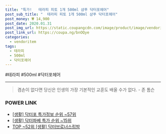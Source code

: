 ```yaml
--- 
title: "특가!   테라피 피토 1개 500ml 샴푸 닥터포헤어" 
post_sub_title: "  테라피 피토 1개 500ml 샴푸 닥터포헤어" 
post_money: ₩ 14,900 
post_date: 2020.01.31 
post_img_url: https://static.coupangcdn.com/image/product/image/vendoritem/2018/10/29/3596119149/e6c41bcd-9768-49af-967a-e56b4494d0eb.jpg 
post_link_url: https://coupa.ng/bnOQye 
categories: 
  - vendoritem 
tags: 
  - 테라피 
  - 500ml 
  - 닥터포헤어 
--- 
```

  #테라피 #500ml #닥터포헤어 
<hr> 

> 겸손이 없다면 당신은 인생의 가장 기본적인 교훈도 배울 수가 없다. - 존 톰슨 


### POWER LINK

* <a href="https://blog.naver.com/sakai111/221778304564" target="_blank"> [생활] 닥터포 특가정보 순위 ~57위</a>
* <a href="https://blog.naver.com/sakai111/221786197521" target="_blank"> [생활] 닥터파베 특가 순위 ~15위</a>
* <a href="https://blog.naver.com/fasyy4321/221778433388" target="_blank"> TOP ~52위 [생활] 닥터브로너스립밤</a>
